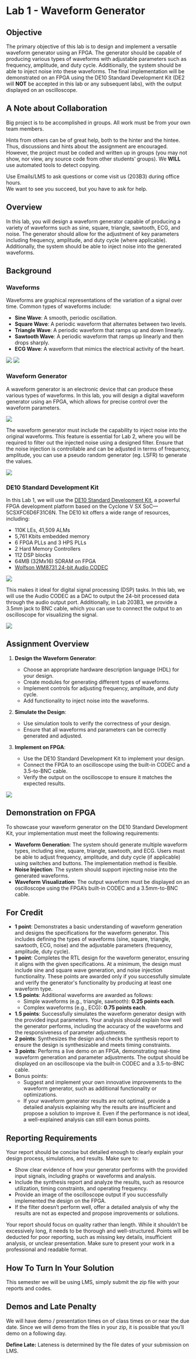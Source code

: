 # Lab 1 - Waveform Generator

## Objective
The primary objective of this lab is to design and implement a versatile waveform generator using an FPGA. The generator should be capable of producing various types of waveforms with adjustable parameters such as frequency, amplitude, and duty cycle. Additionally, the system should be able to inject noise into these waveforms. The final implementation will be demonstrated on an FPGA using the DE10 Standard Development Kit (DE2 will **NOT** be accepted in this lab or any subsequent labs), with the output displayed on an oscilloscope.

## A Note about Collaboration

Big project is to be accomplished in groups. All work must be from your own team members.

Hints from others can be of great help, both to the hinter and the hintee.  
Thus, discussions and hints about the assignment are encouraged. However, the project must be coded and written up in groups (you may not show, nor view, any source code from other students’ groups). We **WILL** use automated tools to detect copying.

Use Emails/LMS to ask questions or come visit us (203B3) during office hours.  
We want to see you succeed, but you have to ask for help.

## Overview

In this lab, you will design a waveform generator capable of producing a variety of waveforms such as sine, square, triangle, sawtooth, ECG, and noise. The generator should allow for the adjustment of key parameters including frequency, amplitude, and duty cycle (where applicable). Additionally, the system should be able to inject noise into the generated waveforms.

## Background

### Waveforms
Waveforms are graphical representations of the variation of a signal over time. Common types of waveforms include:
- **Sine Wave**: A smooth, periodic oscillation.
- **Square Wave**: A periodic waveform that alternates between two levels.
- **Triangle Wave**: A periodic waveform that ramps up and down linearly.
- **Sawtooth Wave**: A periodic waveform that ramps up linearly and then drops sharply.
- **ECG Wave**: A waveform that mimics the electrical activity of the heart.

![](./images/waveforms.svg)
![](./images/ECG.svg)

### Waveform Generator
A waveform generator is an electronic device that can produce these various types of waveforms. In this lab, you will design a digital waveform generator using an FPGA, which allows for precise control over the waveform parameters.

![](./images/wavegen.png)

The waveform generator must include the capability to inject noise into the original waveforms. This feature is essential for Lab 2, where you will be required to filter out the injected noise using a designed filter. Ensure that the noise injection is controllable and can be adjusted in terms of frequency, amplitude, you can use a pseudo random generator (eg. LSFR) to generate the values.

![](./images/noise_inject.png)

### DE10 Standard Development Kit

In this Lab 1, we will use the [DE10 Standard Development Kit](https://ftp.intel.com/Public/Pub/fpgaup/pub/Intel_Material/Boards/DE10-Standard/DE10_Standard_User_Manual.pdf), a powerful FPGA development platform based on the Cyclone V SX SoC—5CSXFC6D6F31C6N. The DE10 kit offers a wide range of resources, including:

  - 110K LEs, 41,509 ALMs  
  - 5,761 Kbits embedded memory  
  - 6 FPGA PLLs and 3 HPS PLLs  
  - 2 Hard Memory Controllers  
  - 112 DSP blocks
  - 64MB (32Mx16) SDRAM on FPGA
  - [Wolfson WM8731 24-bit Audio CODEC](https://cdn.sparkfun.com/datasheets/Dev/Arduino/Shields/WolfsonWM8731.pdf)

![](./images/de10-audio.jpg)

This makes it ideal for digital signal processing (DSP) tasks. In this lab, we will use the Audio CODEC as a DAC to output the 24-bit processed data through the audio output port. Additionally, in Lab 203B3, we provide a 3.5mm jack to BNC cable, which you can use to connect the output to an oscilloscope for visualizing the signal.

![](./images/3.5-bnc.jpg)

## Assignment Overview

1. **Design the Waveform Generator**:
   - Choose an appropriate hardware description language (HDL) for your design.
   - Create modules for generating different types of waveforms.
   - Implement controls for adjusting frequency, amplitude, and duty cycle.
   - Add functionality to inject noise into the waveforms.

2. **Simulate the Design**:
   - Use simulation tools to verify the correctness of your design.
   - Ensure that all waveforms and parameters can be correctly generated and adjusted.

3. **Implement on FPGA**:
   - Use the DE10 Standard Development Kit to implement your design.
   - Connect the FPGA to an oscilloscope using the built-in CODEC and a 3.5-to-BNC cable.
   - Verify the output on the oscilloscope to ensure it matches the expected results.

![](./images/schem.jpg)

## Demonstration on FPGA

To showcase your waveform generator on the DE10 Standard Development Kit, your implementation must meet the following requirements:  

- **Waveform Generation**: The system should generate multiple waveform types, including sine, square, triangle, sawtooth, and ECG. Users must be able to adjust frequency, amplitude, and duty cycle (if applicable) using switches and buttons. The implementation method is flexible.  
- **Noise Injection**: The system should support injecting noise into the generated waveforms.  
- **Waveform Visualization**: The output waveform must be displayed on an oscilloscope using the FPGA’s built-in CODEC and a 3.5mm-to-BNC cable.

## For Credit
- **1 point**: Demonstrates a basic understanding of waveform generation and designs the specifications for the waveform generator. This includes defining the types of waveforms (sine, square, triangle, sawtooth, ECG, noise) and the adjustable parameters (frequency, amplitude, duty cycle).
- **1 point**: Completes the RTL design for the waveform generator, ensuring it aligns with the given specifications. At a minimum, the design must include sine and square wave generation, and noise injection functionality. These points are awarded only if you successfully simulate and verify the generator's functionality by producing at least one waveform type.
- **1.5 points**: Additional waveforms are awarded as follows:
  - Simple waveforms (e.g., triangle, sawtooth): **0.25 points each**.
  - Complex waveforms (e.g., ECG): **0.75 points each**.
- **1.5 points**: Successfully simulates the waveform generator design with the provided input parameters. Your analysis should explain how well the generator performs, including the accuracy of the waveforms and the responsiveness of parameter adjustments.
- **2 points**: Synthesizes the design and checks the synthesis report to ensure the design is synthesizable and meets timing constraints.
- **3 points**: Performs a live demo on an FPGA, demonstrating real-time waveform generation and parameter adjustments. The output should be displayed on an oscilloscope via the built-in CODEC and a 3.5-to-BNC cable.
- Bonus points:
	- Suggest and implement your own innovative improvements to the waveform generator, such as additional functionality or optimizations.
	-  If your waveform generator results are not optimal, provide a detailed analysis explaining why the results are insufficient and propose a solution to improve it. Even if the performance is not ideal, a well-explained analysis can still earn bonus points.

## Reporting Requirements

Your report should be concise but detailed enough to clearly explain your design process, simulations, and results. Make sure to:
- Show clear evidence of how your generator performs with the provided input signals, including graphs or waveforms and analysis.
- Include the synthesis report and analyze the results, such as resource utilization, timing constraints, and operating frequency.
- Provide an image of the oscilloscope output if you successfully implemented the design on the FPGA.
- If the filter doesn’t perform well, offer a detailed analysis of why the results are not as expected and propose improvements or solutions.
  
Your report should focus on quality rather than length. While it shouldn’t be excessively long, it needs to be thorough and well-structured. Points will be deducted for poor reporting, such as missing key details, insufficient analysis, or unclear presentation. Make sure to present your work in a professional and readable format.

## How To Turn In Your Solution

This semester we will be using LMS, simply submit the zip file with your reports and codes.

## Demos and Late Penalty

We will have demo / presentation times on of class times on or near the due date. Since we will demo from the files in your zip, it is possible that you’ll demo on a following day.

**Define Late:** Lateness is determined by the file dates of your submission on LMS.
